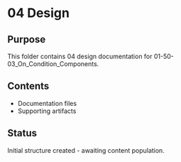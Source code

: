 # 04 Design

## Purpose
This folder contains 04 design documentation for 01-50-03_On_Condition_Components.

## Contents
- Documentation files
- Supporting artifacts

## Status
Initial structure created - awaiting content population.
